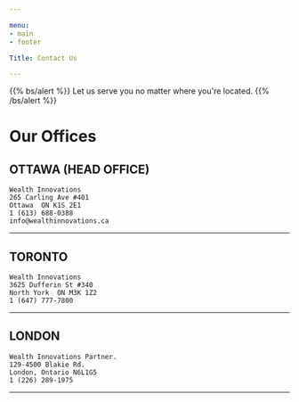 ```yaml
---

menu:
- main
- footer

Title: Contact Us

---
```

{{% bs/alert %}}
Let us serve you no matter where you're located.
{{% /bs/alert %}}

# Our Offices

## OTTAWA (HEAD OFFICE)

    Wealth Innovations
    265 Carling Ave #401
    Ottawa  ON K1S 2E1
    1 (613) 688-0388
    info@wealthinnovations.ca
 ---

## TORONTO

    Wealth Innovations
    3625 Dufferin St #340
    North York  ON M3K 1Z2
    1 (647) 777-7800

---

## LONDON

    Wealth Innovations Partner.
    129-4500 Blakie Rd.
    London, Ontario N6L1G5
    1 (226) 289-1975

---
